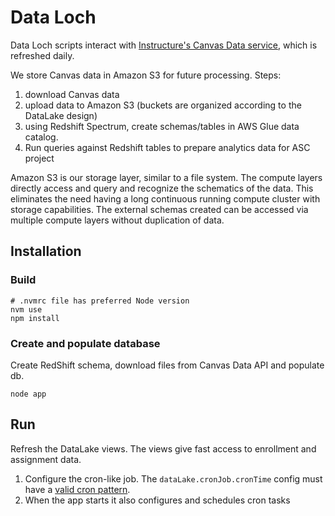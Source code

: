 # Data Loch

Data Loch scripts interact with [Instructure's Canvas Data service](https://community.canvaslms.com/community/answers/data), which is refreshed daily.

We store Canvas data in Amazon S3 for future processing. Steps:
1. download Canvas data
2. upload data to Amazon S3 (buckets are organized according to the DataLake design)
3. using Redshift Spectrum, create schemas/tables in AWS Glue data catalog.
4. Run queries against Redshift tables to prepare analytics data for ASC project

Amazon S3 is our storage layer, similar to a file system. The compute layers directly access and query
and recognize the schematics of the data. This eliminates the need having a long continuous running
compute cluster with storage capabilities. The external schemas created can be accessed via multiple
compute layers without duplication of data.

## Installation

### Build

```
# .nvmrc file has preferred Node version
nvm use
npm install
```

### Create and populate database

Create RedShift schema, download files from Canvas Data API and populate db.

```
node app
```

## Run

Refresh the DataLake views. The views give fast access to enrollment and assignment data.

1. Configure the cron-like job. The `dataLake.cronJob.cronTime` config must have a [valid cron pattern](http://crontab.org).
2. When the app starts it also configures and schedules cron tasks
